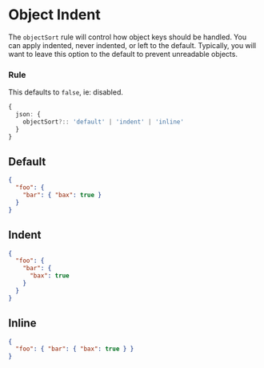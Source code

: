 # Object Indent

The `objectSort` rule will control how object keys should be handled. You can apply indented, never indented, or left to the default. Typically, you will want to leave this option to the default to prevent unreadable objects.

### Rule

This defaults to `false`, ie: disabled.

```typescript
{
  json: {
    objectSort?:: 'default' | 'indent' | 'inline'
  }
}
```

## Default

```json
{
  "foo": {
    "bar": { "bax": true }
  }
}
```

## Indent

```json
{
  "foo": {
    "bar": {
      "bax": true
    }
  }
}
```

## Inline

```json
{
  "foo": { "bar": { "bax": true } }
}
```
